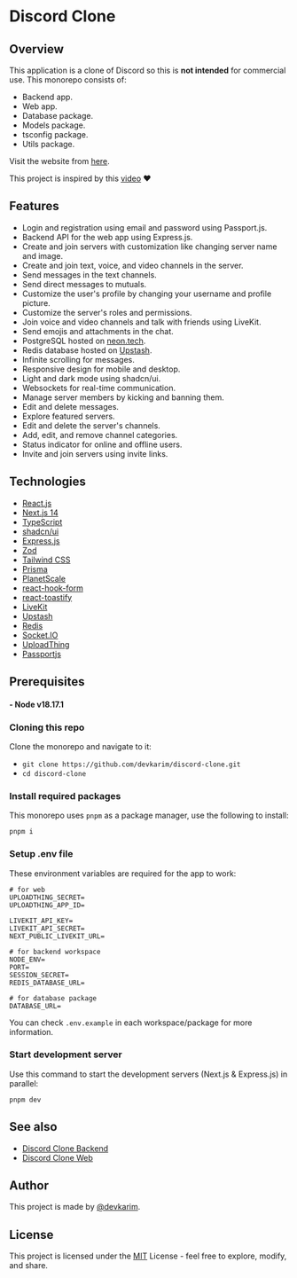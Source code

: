 # Discord Clone

## Overview

This application is a clone of Discord so this is **not intended** for commercial use. This monorepo consists of:

- Backend app.
- Web app.
- Database package.
- Models package.
- tsconfig package.
- Utils package.

Visit the website from [here](https://discord-clone.karimwael.com).

This project is inspired by this [video](https://www.youtube.com/watch?v=ZbX4Ok9YX94) ❤️

## Features

- Login and registration using email and password using Passport.js.
- Backend API for the web app using Express.js.
- Create and join servers with customization like changing server name and image.
- Create and join text, voice, and video channels in the server.
- Send messages in the text channels.
- Send direct messages to mutuals.
- Customize the user's profile by changing your username and profile picture.
- Customize the server's roles and permissions.
- Join voice and video channels and talk with friends using LiveKit.
- Send emojis and attachments in the chat.
- PostgreSQL hosted on [neon.tech](https://neon.tech).
- Redis database hosted on [Upstash](https://upstash.com).
- Infinite scrolling for messages.
- Responsive design for mobile and desktop.
- Light and dark mode using shadcn/ui.
- Websockets for real-time communication.
- Manage server members by kicking and banning them.
- Edit and delete messages.
- Explore featured servers.
- Edit and delete the server's channels.
- Add, edit, and remove channel categories.
- Status indicator for online and offline users.
- Invite and join servers using invite links.

## Technologies

- [React.js](https://react.dev)
- [Next.js 14](https://nextjs.org)
- [TypeScript](https://www.typescriptlang.org)
- [shadcn/ui](https://ui.shadcn.com/)
- [Express.js](https://expressjs.com)
- [Zod](https://zod.dev)
- [Tailwind CSS](https://tailwindcss.com)
- [Prisma](https://www.prisma.io)
- [PlanetScale](https://planetscale.com)
- [react-hook-form](https://react-hook-form.com)
- [react-toastify](https://fkhadra.github.io/react-toastify)
- [LiveKit](https://livekit.io)
- [Upstash](https://upstash.com)
- [Redis](https://redis.io)
- [Socket.IO](https://socket.io)
- [UploadThing](https://uploadthing.com)
- [Passportjs](http://www.passportjs.org)

## Prerequisites

#### - Node v18.17.1

### Cloning this repo

Clone the monorepo and navigate to it:

- `git clone https://github.com/devkarim/discord-clone.git`
- `cd discord-clone`

### Install required packages

This monorepo uses `pnpm` as a package manager, use the following to install:

```
pnpm i
```

### Setup .env file

These environment variables are required for the app to work:

```
# for web
UPLOADTHING_SECRET=
UPLOADTHING_APP_ID=

LIVEKIT_API_KEY=
LIVEKIT_API_SECRET=
NEXT_PUBLIC_LIVEKIT_URL=

# for backend workspace
NODE_ENV=
PORT=
SESSION_SECRET=
REDIS_DATABASE_URL=

# for database package
DATABASE_URL=
```

You can check `.env.example` in each workspace/package for more information.

### Start development server

Use this command to start the development servers (Next.js & Express.js) in parallel:

```
pnpm dev
```

## See also

- [Discord Clone Backend](https://github.com/devkarim/discord-clone/tree/main/apps/backend)
- [Discord Clone Web](https://github.com/devkarim/discord-clone/tree/main/apps/web)

## Author

This project is made by [@devkarim](https://github.com/devkarim).

## License

This project is licensed under the [MIT](https://github.com/devkarim/discord-clone/blob/main/LICENSE.md) License - feel free to explore, modify, and share.
